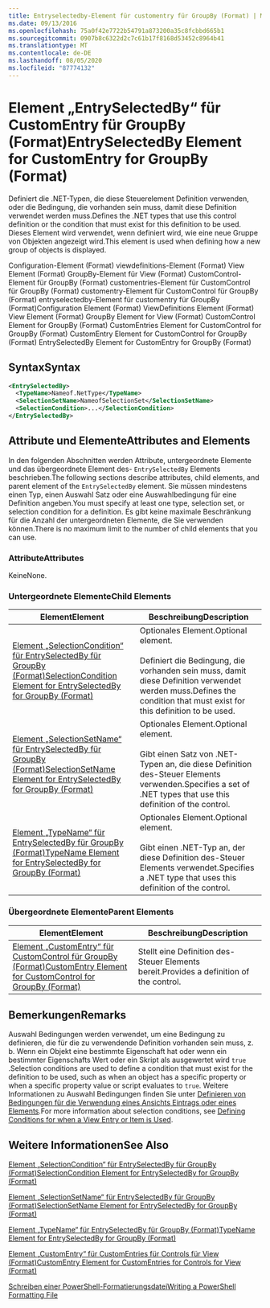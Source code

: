 ```yaml
---
title: Entryselectedby-Element für customentry für GroupBy (Format) | Microsoft-Dokumentation
ms.date: 09/13/2016
ms.openlocfilehash: 75a0f42e7722b54791a873200a35c8fcbbd665b1
ms.sourcegitcommit: 0907b8c6322d2c7c61b17f8168d53452c8964b41
ms.translationtype: MT
ms.contentlocale: de-DE
ms.lasthandoff: 08/05/2020
ms.locfileid: "87774132"
---
```

# <a name="entryselectedby-element-for-customentry-for-groupby-format"></a><span data-ttu-id="b1281-102">Element „EntrySelectedBy“ für CustomEntry für GroupBy (Format)</span><span class="sxs-lookup"><span data-stu-id="b1281-102">EntrySelectedBy Element for CustomEntry for GroupBy (Format)</span></span>

<span data-ttu-id="b1281-103">Definiert die .NET-Typen, die diese Steuerelement Definition verwenden, oder die Bedingung, die vorhanden sein muss, damit diese Definition verwendet werden muss.</span><span class="sxs-lookup"><span data-stu-id="b1281-103">Defines the .NET types that use this control definition or the condition that must exist for this definition to be used.</span></span> <span data-ttu-id="b1281-104">Dieses Element wird verwendet, wenn definiert wird, wie eine neue Gruppe von Objekten angezeigt wird.</span><span class="sxs-lookup"><span data-stu-id="b1281-104">This element is used when defining how a new group of objects is displayed.</span></span>

<span data-ttu-id="b1281-105">Configuration-Element (Format) viewdefinitions-Element (Format) View Element (Format) GroupBy-Element für View (Format) CustomControl-Element für GroupBy (Format) customentries-Element für CustomControl für GroupBy (Format) customentry-Element für CustomControl für GroupBy (Format) entryselectedby-Element für customentry für GroupBy (Format)</span><span class="sxs-lookup"><span data-stu-id="b1281-105">Configuration Element (Format) ViewDefinitions Element (Format) View Element (Format) GroupBy Element for View (Format) CustomControl Element for GroupBy (Format) CustomEntries Element for CustomControl for GroupBy (Format) CustomEntry Element for CustomControl for GroupBy (Format) EntrySelectedBy Element for CustomEntry for GroupBy (Format)</span></span>

## <a name="syntax"></a><span data-ttu-id="b1281-106">Syntax</span><span class="sxs-lookup"><span data-stu-id="b1281-106">Syntax</span></span>

```xml
<EntrySelectedBy>
  <TypeName>Nameof.NetType</TypeName>
  <SelectionSetName>NameofSelectionSet</SelectionSetName>
  <SelectionCondition>...</SelectionCondition>
</EntrySelectedBy>
```

## <a name="attributes-and-elements"></a><span data-ttu-id="b1281-107">Attribute und Elemente</span><span class="sxs-lookup"><span data-stu-id="b1281-107">Attributes and Elements</span></span>

<span data-ttu-id="b1281-108">In den folgenden Abschnitten werden Attribute, untergeordnete Elemente und das übergeordnete Element des- `EntrySelectedBy` Elements beschrieben.</span><span class="sxs-lookup"><span data-stu-id="b1281-108">The following sections describe attributes, child elements, and parent element of the `EntrySelectedBy` element.</span></span> <span data-ttu-id="b1281-109">Sie müssen mindestens einen Typ, einen Auswahl Satz oder eine Auswahlbedingung für eine Definition angeben.</span><span class="sxs-lookup"><span data-stu-id="b1281-109">You must specify at least one type, selection set, or selection condition for a definition.</span></span> <span data-ttu-id="b1281-110">Es gibt keine maximale Beschränkung für die Anzahl der untergeordneten Elemente, die Sie verwenden können.</span><span class="sxs-lookup"><span data-stu-id="b1281-110">There is no maximum limit to the number of child elements that you can use.</span></span>

### <a name="attributes"></a><span data-ttu-id="b1281-111">Attribute</span><span class="sxs-lookup"><span data-stu-id="b1281-111">Attributes</span></span>

<span data-ttu-id="b1281-112">Keine</span><span class="sxs-lookup"><span data-stu-id="b1281-112">None.</span></span>

### <a name="child-elements"></a><span data-ttu-id="b1281-113">Untergeordnete Elemente</span><span class="sxs-lookup"><span data-stu-id="b1281-113">Child Elements</span></span>

|<span data-ttu-id="b1281-114">Element</span><span class="sxs-lookup"><span data-stu-id="b1281-114">Element</span></span>|<span data-ttu-id="b1281-115">Beschreibung</span><span class="sxs-lookup"><span data-stu-id="b1281-115">Description</span></span>|
|-------------|-----------------|
|[<span data-ttu-id="b1281-116">Element „SelectionCondition“ für EntrySelectedBy für GroupBy (Format)</span><span class="sxs-lookup"><span data-stu-id="b1281-116">SelectionCondition Element for EntrySelectedBy for GroupBy (Format)</span></span>](./selectioncondition-element-for-entryselectedby-for-groupby-format.md)|<span data-ttu-id="b1281-117">Optionales Element.</span><span class="sxs-lookup"><span data-stu-id="b1281-117">Optional element.</span></span><br /><br /> <span data-ttu-id="b1281-118">Definiert die Bedingung, die vorhanden sein muss, damit diese Definition verwendet werden muss.</span><span class="sxs-lookup"><span data-stu-id="b1281-118">Defines the condition that must exist for this definition to be used.</span></span>|
|[<span data-ttu-id="b1281-119">Element „SelectionSetName“ für EntrySelectedBy für GroupBy (Format)</span><span class="sxs-lookup"><span data-stu-id="b1281-119">SelectionSetName Element for EntrySelectedBy for GroupBy (Format)</span></span>](./selectionsetname-element-for-entryselectedby-for-groupby-format.md)|<span data-ttu-id="b1281-120">Optionales Element.</span><span class="sxs-lookup"><span data-stu-id="b1281-120">Optional element.</span></span><br /><br /> <span data-ttu-id="b1281-121">Gibt einen Satz von .NET-Typen an, die diese Definition des-Steuer Elements verwenden.</span><span class="sxs-lookup"><span data-stu-id="b1281-121">Specifies a set of .NET types that use this definition of the control.</span></span>|
|[<span data-ttu-id="b1281-122">Element „TypeName“ für EntrySelectedBy für GroupBy (Format)</span><span class="sxs-lookup"><span data-stu-id="b1281-122">TypeName Element for EntrySelectedBy for GroupBy (Format)</span></span>](./typename-element-for-entryselectedby-for-groupby-format.md)|<span data-ttu-id="b1281-123">Optionales Element.</span><span class="sxs-lookup"><span data-stu-id="b1281-123">Optional element.</span></span><br /><br /> <span data-ttu-id="b1281-124">Gibt einen .NET-Typ an, der diese Definition des-Steuer Elements verwendet.</span><span class="sxs-lookup"><span data-stu-id="b1281-124">Specifies a .NET type that uses this definition of the control.</span></span>|

### <a name="parent-elements"></a><span data-ttu-id="b1281-125">Übergeordnete Elemente</span><span class="sxs-lookup"><span data-stu-id="b1281-125">Parent Elements</span></span>

|<span data-ttu-id="b1281-126">Element</span><span class="sxs-lookup"><span data-stu-id="b1281-126">Element</span></span>|<span data-ttu-id="b1281-127">Beschreibung</span><span class="sxs-lookup"><span data-stu-id="b1281-127">Description</span></span>|
|-------------|-----------------|
|[<span data-ttu-id="b1281-128">Element „CustomEntry“ für CustomControl für GroupBy (Format)</span><span class="sxs-lookup"><span data-stu-id="b1281-128">CustomEntry Element for CustomControl for GroupBy (Format)</span></span>](./customentry-element-for-customcontrol-for-groupby-format.md)|<span data-ttu-id="b1281-129">Stellt eine Definition des-Steuer Elements bereit.</span><span class="sxs-lookup"><span data-stu-id="b1281-129">Provides a definition of the control.</span></span>|

## <a name="remarks"></a><span data-ttu-id="b1281-130">Bemerkungen</span><span class="sxs-lookup"><span data-stu-id="b1281-130">Remarks</span></span>

<span data-ttu-id="b1281-131">Auswahl Bedingungen werden verwendet, um eine Bedingung zu definieren, die für die zu verwendende Definition vorhanden sein muss, z. b. Wenn ein Objekt eine bestimmte Eigenschaft hat oder wenn ein bestimmter Eigenschafts Wert oder ein Skript als ausgewertet wird `true` .</span><span class="sxs-lookup"><span data-stu-id="b1281-131">Selection conditions are used to define a condition that must exist for the definition to be used, such as when an object has a specific property or when a specific property value or script evaluates to `true`.</span></span> <span data-ttu-id="b1281-132">Weitere Informationen zu Auswahl Bedingungen finden Sie unter [Definieren von Bedingungen für die Verwendung eines Ansichts Eintrags oder eines Elements](./defining-conditions-for-displaying-data.md).</span><span class="sxs-lookup"><span data-stu-id="b1281-132">For more information about selection conditions, see [Defining Conditions for when a View Entry or Item is Used](./defining-conditions-for-displaying-data.md).</span></span>

## <a name="see-also"></a><span data-ttu-id="b1281-133">Weitere Informationen</span><span class="sxs-lookup"><span data-stu-id="b1281-133">See Also</span></span>

[<span data-ttu-id="b1281-134">Element „SelectionCondition“ für EntrySelectedBy für GroupBy (Format)</span><span class="sxs-lookup"><span data-stu-id="b1281-134">SelectionCondition Element for EntrySelectedBy for GroupBy (Format)</span></span>](./selectioncondition-element-for-entryselectedby-for-groupby-format.md)

[<span data-ttu-id="b1281-135">Element „SelectionSetName“ für EntrySelectedBy für GroupBy (Format)</span><span class="sxs-lookup"><span data-stu-id="b1281-135">SelectionSetName Element for EntrySelectedBy for GroupBy (Format)</span></span>](./selectionsetname-element-for-entryselectedby-for-groupby-format.md)

[<span data-ttu-id="b1281-136">Element „TypeName“ für EntrySelectedBy für GroupBy (Format)</span><span class="sxs-lookup"><span data-stu-id="b1281-136">TypeName Element for EntrySelectedBy for GroupBy (Format)</span></span>](./typename-element-for-entryselectedby-for-groupby-format.md)

[<span data-ttu-id="b1281-137">Element „CustomEntry“ für CustomEntries für Controls für View (Format)</span><span class="sxs-lookup"><span data-stu-id="b1281-137">CustomEntry Element for CustomEntries for Controls for View (Format)</span></span>](./customentry-element-for-customentries-for-controls-for-view-format.md)

[<span data-ttu-id="b1281-138">Schreiben einer PowerShell-Formatierungsdatei</span><span class="sxs-lookup"><span data-stu-id="b1281-138">Writing a PowerShell Formatting File</span></span>](./writing-a-powershell-formatting-file.md)
